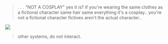 > .  . . "NOT A COSPLAY" yes it is? if you're wearing the same clothes as a fictional character same hair same everything it's a cosplay.. you're not a fictional character fictives aren't the actual character.. 


 ![](https://i.imgur.com/Me1yLkl.png)
 

>
> other systems, do not interact.
